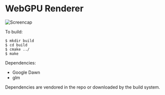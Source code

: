 # WebGPU Renderer

![Screencap](screencap.gif)

To build:

```
$ mkdir build
$ cd build
$ cmake ../
$ make
```

Dependencies:

- Google Dawn
- glm

Dependencies are vendored in the repo or downloaded by the build system.
